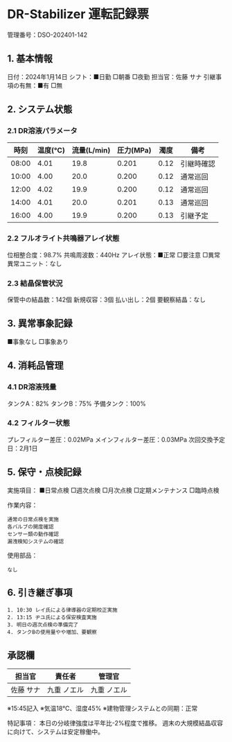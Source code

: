 # DR-Stabilizer 運転記録票
管理番号：DSO-202401-142

## 1. 基本情報
日付：2024年1月14日
シフト：■日勤 □朝番 □夜勤
担当官：佐藤 サナ
引継事項の有無：■有 □無

## 2. システム状態
### 2.1 DR溶液パラメータ
|時刻|温度(℃)|流量(L/min)|圧力(MPa)|濁度|備考|
|---|---|---|---|---|---|
|08:00|4.01|19.8|0.201|0.12|引継時確認|
|10:00|4.00|20.0|0.200|0.12|通常巡回|
|12:00|4.02|19.9|0.200|0.12|通常巡回|
|14:00|4.01|20.0|0.201|0.13|通常巡回|
|16:00|4.00|19.9|0.200|0.13|引継予定|

### 2.2 フルオライト共鳴器アレイ状態
位相整合度：98.7%
共鳴周波数：440Hz
アレイ状態：■正常 □要注意 □異常
異常ユニット：なし

### 2.3 結晶保管状況
保管中の結晶数：142個
新規収容：3個
払い出し：2個
要観察結晶：なし

## 3. 異常事象記録
■事象なし
□事象あり

## 4. 消耗品管理
### 4.1 DR溶液残量
タンクA：82%
タンクB：75%
予備タンク：100%

### 4.2 フィルター状態
プレフィルター差圧：0.02MPa
メインフィルター差圧：0.03MPa
次回交換予定日：2月1日

## 5. 保守・点検記録
実施項目：
■日常点検 □週次点検 □月次点検
□定期メンテナンス □臨時点検

作業内容：
```
通常の日常点検を実施
各バルブの開度確認
センサー類の動作確認
漏洩検知システムの確認
```

使用部品：
```
なし
```

## 6. 引き継ぎ事項
```
1. 10:30 レイ氏による律導器の定期校正実施
2. 13:15 ヂユ氏による保安検査実施
3. 明日の週次点検の準備完了
4. タンクBの使用量やや増加、要観察
```

## 承認欄
|担当官|責任者|管理官|
|---|---|---|
|佐藤 サナ|九重 ノエル|九重 ノエル|

※15:45記入
※気温18℃、湿度45%
※建物管理システムとの同期：正常

特記事項：
本日の分岐律強度は平年比-2%程度で推移。
週末の大規模結晶収容に向けて、システムは安定稼働中。